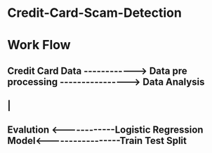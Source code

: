 # Credit-Card-Scam-Detection

# Work Flow

## Credit Card Data ------------> Data pre processing ----------------> Data Analysis
##                                                                         |
##  Evalution <------------Logistic Regression Model<-----------------Train Test Split
